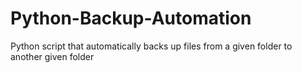 # Python-Backup-Automation
Python script that automatically backs up files from a given folder to another given folder
